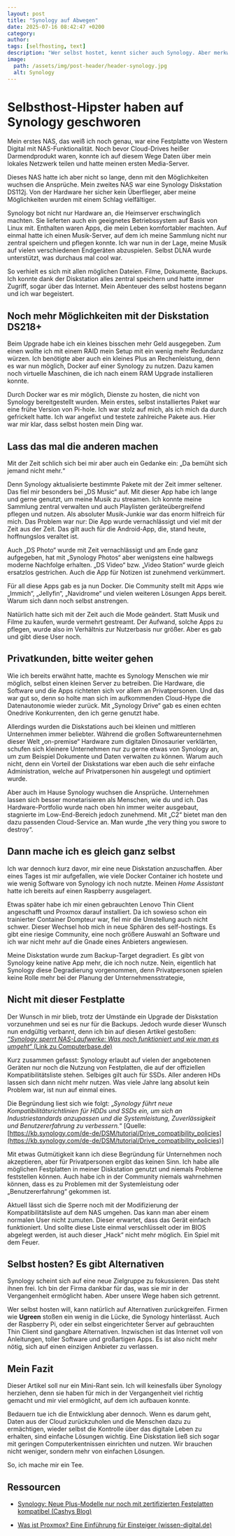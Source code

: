 ```yaml
---
layout: post
title: "Synology auf Abwegen"
date: 2025-07-16 08:42:47 +0200
category: 
author: 
tags: [selfhosting, text]
description: "Wer selbst hostet, kennt sicher auch Synology. Aber merkwürdige Entscheidungen häufen sich. Ein Mini-Rant."
image:
  path: /assets/img/post-header/header-synology.jpg
  alt: Synology
---
```



# Selbsthost-Hipster haben auf Synology geschworen

Mein erstes NAS, das weiß ich noch genau, war eine Festplatte von Western Digital mit NAS-Funktionalität. Noch bevor Cloud-Drives heißer Darmendprodukt waren, konnte ich auf diesem Wege Daten über mein lokales Netzwerk teilen und hatte meinen ersten Media-Server.

Dieses NAS hatte ich aber nicht so lange, denn mit den Möglichkeiten wuchsen die Ansprüche. Mein zweites NAS war eine Synology Diskstation  DS112j. Von der Hardware her sicher kein Überflieger, aber meine Möglichkeiten wurden mit einem Schlag vielfältiger. 

Synology bot nicht nur Hardware an, die Heimserver erschwinglich machten. Sie lieferten auch ein geeignetes Betriebssystem auf Basis von Linux mit. Enthalten waren Apps, die mein Leben komfortabler machten. Auf einmal hatte ich einen Musik-Server, auf dem ich meine Sammlung nicht nur zentral speichern und pflegen konnte. Ich war nun in der Lage, meine Musik auf vielen verschiedenen Endgeräten abzuspielen. Selbst DLNA wurde unterstützt, was durchaus mal cool war. 

So verhielt es sich mit allen möglichen Dateien. Filme, Dokumente, Backups. Ich konnte dank der Diskstation alles zentral speichern und hatte immer Zugriff, sogar über das Internet. Mein Abenteuer des selbst hostens begann und ich war begeistert.

## Noch mehr Möglichkeiten mit der Diskstation DS218+

Beim Upgrade habe ich ein kleines bisschen mehr Geld ausgegeben. Zum einen wollte ich mit einem RAID mein Setup mit ein wenig mehr Redundanz würzen. Ich benötigte aber auch ein kleines Plus an Rechenleistung, denn es war nun möglich, Docker auf einer Synology zu nutzen. Dazu kamen noch virtuelle Maschinen, die ich nach einem RAM Upgrade installieren konnte. 

Durch Docker war es mir möglich, Dienste zu hosten, die nicht von Synology bereitgestellt wurden. Mein erstes, selbst installiertes Paket war eine frühe Version von Pi-hole. Ich war stolz auf mich, als ich mich da durch gefrickelt hatte. Ich war angefixt und testete zahlreiche Pakete aus. Hier war mir klar, dass selbst hosten mein Ding war.

## Lass das mal die anderen machen

Mit der Zeit schlich sich bei mir aber auch ein Gedanke ein: „Da bemüht sich jemand nicht mehr.“

Denn Synology aktualisierte bestimmte Pakete mit der Zeit immer seltener. Das fiel mir besonders bei „DS Music“ auf. Mit dieser App habe ich lange und gerne genutzt, um meine Musik zu streamen. Ich konnte meine Sammlung zentral verwalten und auch Playlisten geräteübergreifend pflegen und nutzen. Als absoluter Musik-Junkie war das enorm hilfreich für mich. Das Problem war nur: Die App wurde vernachlässigt und viel mit der Zeit aus der Zeit. Das gilt auch für die Android-App, die, stand heute, hoffnungslos veraltet ist.

Auch „DS Photo“ wurde mit Zeit vernachlässigt und am Ende ganz aufgegeben, hat mit „Synology Photos“ aber wenigstens eine halbwegs moderne Nachfolge erhalten. „DS Video“ bzw. „Video Station“ wurde gleich ersatzlos gestrichen. Auch die App für Notizen ist zunehmend verkümmert.

Für all diese Apps gab es ja nun Docker. Die Community stellt mit Apps wie „Immich“, „Jellyfin“, „Navidrome“ und vielen weiteren Lösungen Apps bereit. Warum sich dann noch selbst anstrengen.

Natürlich hatte sich mit der Zeit auch die Mode geändert. Statt Musik und Filme zu kaufen, wurde vermehrt gestreamt. Der Aufwand, solche Apps zu pflegen, wurde also im Verhältnis zur Nutzerbasis nur größer. Aber es gab und gibt diese User noch. 

## Privatkunden, bitte weiter gehen
Wie ich bereits erwähnt hatte, machte es Synology Menschen wie mir möglich, selbst einen kleinen Server zu betreiben. Die Hardware, die Software und die Apps richteten sich vor allem an Privatpersonen. Und das war gut so, denn so holte man sich im aufkommenden Cloud-Hype die Datenautonomie wieder zurück. Mit „Synology Drive“ gab es einen echten Onedrive Konkurrenten, den ich gerne genutzt habe.

Allerdings wurden die Diskstations auch bei kleinen und mittleren Unternehmen immer beliebter. Während die großen Softwareunternehmen dieser Welt „on-premise“ Hardware zum digitalen Dinosaurier verklärten, schufen sich kleinere Unternehmen nur zu gerne etwas von Synology an, um zum Beispiel Dokumente und Daten verwalten zu können. Warum auch nicht, denn ein Vorteil der Diskstations war eben auch die sehr einfache Administration, welche auf Privatpersonen hin ausgelegt und optimiert wurde.

Aber auch im Hause Synology wuchsen die Ansprüche. Unternehmen lassen sich besser monetarisieren als Menschen, wie du und ich. Das Hardware-Portfolio wurde nach oben hin immer weiter ausgebaut, stagnierte im Low-End-Bereich jedoch zunehmend. Mit „C2“ bietet man den dazu passenden Cloud-Service an. Man wurde „the very thing you swore to destroy“. 

## Dann mache ich es gleich ganz selbst

Ich war dennoch kurz davor, mir eine neue Diskstation anzuschaffen. Aber eines Tages ist mir aufgefallen, wie viele Docker Container ich hostete und wie wenig Software von Synology ich noch nutzte. Meinen *Home Assistant* hatte ich bereits auf einen Raspberry ausgelagert. 

Etwas später habe ich mir einen gebrauchten Lenovo Thin Client angeschafft und Proxmox darauf installiert. Da ich sowieso schon ein trainierter Container Dompteur war, fiel mir die Umstellung auch nicht schwer. Dieser Wechsel hob mich in neue Sphären des self-hostings. Es gibt eine riesige Community, eine noch größere Auswahl an Software und ich war nicht mehr auf die Gnade eines Anbieters angewiesen. 

Meine Diskstation wurde zum Backup-Target degradiert. Es gibt von Synology keine native App mehr, die ich noch nutze. Nein, eigentlich hat Synology diese Degradierung vorgenommen, denn Privatpersonen spielen keine Rolle mehr bei der Planung der Unternehmensstrategie, 

## Nicht mit dieser Festplatte

Der Wunsch in mir blieb, trotz der Umstände ein Upgrade der Diskstation vorzunehmen und sei es nur für die Backups. Jedoch wurde dieser Wunsch nun endgültig verbannt, denn ich bin auf diesen Artikel gestoßen: [*“Synology sperrt NAS-Laufwerke: Was noch funktioniert und wie man es umgeht“* (Link zu Computerbase.de)](https://www.computerbase.de/artikel/storage/laufwerkssperre-synology-nas-umgehen.93009/)

Kurz zusammen gefasst: Synology erlaubt auf vielen der angebotenen Geräten nur noch die Nutzung von Festplatten, die auf der offiziellen Kompatibilitätsliste stehen. Selbiges gilt auch für SSDs. Aller anderen HDs lassen sich dann nicht mehr nutzen. Was viele Jahre lang absolut kein Problem war, ist nun auf einmal eines. 

Die Begründung liest sich wie folgt: „*Synology führt neue Kompatibilitätsrichtlinien für HDDs und SSDs ein, um sich an Industriestandards anzupassen und die Systemleistung, Zuverlässigkeit und Benutzererfahrung zu verbessern.*“ [Quelle: [https://kb.synology.com/de-de/DSM/tutorial/Drive_compatibility_policies](https://kb.synology.com/de-de/DSM/tutorial/Drive_compatibility_policies)]

Mit etwas Gutmütigkeit kann ich diese Begründung für Unternehmen noch akzeptieren, aber für Privatpersonen ergibt das keinen Sinn. Ich habe alle möglichen Festplatten in meiner Diskstation genutzt und niemals Probleme feststellen können. Auch habe ich in der Community niemals wahrnehmen können, dass es zu Problemen mit der Systemleistung oder „Benutzererfahrung“ gekommen ist. 

Aktuell lässt sich die Sperre noch mit der Modifizierung der Kompatibilitätsliste auf dem NAS umgehen. Das kann man aber einem normalen User nicht zumuten. Dieser erwartet, dass das Gerät einfach funktioniert. Und sollte diese Liste einmal verschlüsselt oder im BIOS abgelegt werden, ist auch dieser „Hack“ nicht mehr möglich. Ein Spiel mit dem Feuer.

## Selbst hosten? Es gibt Alternativen

Synology scheint sich auf eine neue Zielgruppe zu fokussieren. Das steht ihnen frei. Ich bin der Firma dankbar für das, was sie mir in der Vergangenheit ermöglicht haben. Aber unsere Wege haben sich getrennt. 

Wer selbst hosten will, kann natürlich auf Alternativen zurückgreifen. Firmen wie **Ugreen** stoßen ein wenig in die Lücke, die Synology hinterlässt. Auch der Raspberry Pi, oder ein selbst eingerichteter Server auf gebrauchten Thin Client sind gangbare Alternativen. Inzwischen ist das Internet voll von Anleitungen, toller Software und großartigen Apps. Es ist also nicht mehr nötig, sich auf einen einzigen Anbieter zu verlassen.

## Mein Fazit

Dieser Artikel soll nur ein Mini-Rant sein. Ich will keinesfalls über Synology herziehen, denn sie haben für mich in der Vergangenheit viel richtig gemacht und mir viel ermöglicht, auf dem ich aufbauen konnte. 

Bedauern tue ich die Entwicklung aber dennoch. Wenn es darum geht, Daten aus der Cloud zurückzuholen und die Menschen dazu zu ermächtigen, wieder selbst die Kontrolle über das digitale Leben zu erhalten, sind einfache Lösungen wichtig. Eine Diskstation ließ sich sogar mit geringen Computerkentnissen einrichten und nutzen. Wir brauchen nicht weniger, sondern mehr von einfachen Lösungen.

So, ich mache mir ein Tee. 

## Ressourcen

* [Synology: Neue Plus-Modelle nur noch mit zertifizierten Festplatten kompatibel (Cashys Blog)](https://stadt-bremerhaven.de/synology-neue-plus-modelle-nur-noch-mit-zertifizierten-festplatten-kompatibel/)

* [Was ist Proxmox? Eine Einführung für Einsteiger (wissen-digital.de)](https://www.wissen-digital.de/Was_ist_Proxmox%3F_Eine_Einf%C3%BChrung_f%C3%BCr_Einsteiger)
